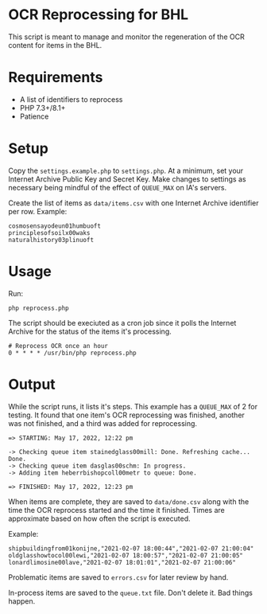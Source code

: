 # OCR Reprocessing for BHL

This script is meant to manage and monitor the regeneration of the OCR content for items in the BHL. 

# Requirements

* A list of identifiers to reprocess
* PHP 7.3+/8.1+
* Patience

# Setup

Copy the `settings.example.php` to `settings.php`. At a minimum, set your Internet Archive Public Key and Secret Key. Make changes to settings as necessary being mindful of the effect of `QUEUE_MAX` on IA's servers.

Create the list of items as `data/items.csv` with one Internet Archive identifier per row. Example:

```
cosmosensayodeun01humbuoft
principlesofsoilx00waks
naturalhistory03plinuoft
```

# Usage

Run: 

```
php reprocess.php
```

The script should be execiuted as a cron job since it polls the Internet Archive for the status of the items it's processing. 

```
# Reprocess OCR once an hour
0 * * * * /usr/bin/php reprocess.php
```

# Output

While the script runs, it lists it's steps. This example has a `QUEUE_MAX` of 2 for testing. It found that one item's OCR reprocessing was finished, another was not finished, and a third was added for reprocessing.

```
=> STARTING: May 17, 2022, 12:22 pm

-> Checking queue item stainedglass00mill: Done. Refreshing cache... Done.
-> Checking queue item dasglas00schm: In progress.
-> Adding item heberrbishopcoll00metr to queue: Done.

=> FINISHED: May 17, 2022, 12:23 pm
```

When items are complete, they are saved to `data/done.csv` along with the time the OCR reprocess started and the time it finished. Times are approximate based on how often the script is executed.

Example:

```
shipbuildingfrom01konijne,"2021-02-07 18:00:44","2021-02-07 21:00:04"
oldglasshowtocol00lewi,"2021-02-07 18:00:57","2021-02-07 21:00:05"
lonardlimosine00lave,"2021-02-07 18:01:01","2021-02-07 21:00:06"
```

Problematic items are saved to `errors.csv` for later review by hand.

In-process items are saved to the `queue.txt` file. Don't delete it. Bad things happen.